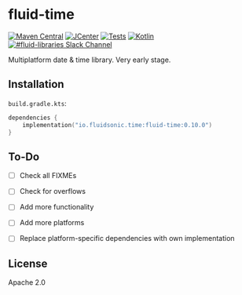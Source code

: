 fluid-time
==========

[![Maven Central](https://img.shields.io/maven-central/v/io.fluidsonic.time/fluid-time?label=Maven%20Central)](https://search.maven.org/artifact/io.fluidsonic.time/fluid-time)
[![JCenter](https://img.shields.io/bintray/v/fluidsonic/kotlin/time?label=JCenter)](https://bintray.com/fluidsonic/kotlin/time)
[![Tests](https://github.com/fluidsonic/fluid-time/workflows/Tests/badge.svg)](https://github.com/fluidsonic/fluid-time/actions?workflow=Tests)
[![Kotlin](https://img.shields.io/badge/Kotlin-1.4.0--rc-blue.svg)](https://github.com/JetBrains/kotlin/releases/v1.4.0-rc)
[![#fluid-libraries Slack Channel](https://img.shields.io/badge/slack-%23fluid--libraries-543951.svg?label=Slack)](https://kotlinlang.slack.com/messages/C7UDFSVT2/)

Multiplatform date & time library.
Very early stage.



Installation
------------

`build.gradle.kts`:
```kotlin
dependencies {
    implementation("io.fluidsonic.time:fluid-time:0.10.0")
}
```



To-Do
-----

- [ ] Check all FIXMEs
- [ ] Check for overflows
- [ ] Add more functionality
- [ ] Add more platforms
- [ ] Replace platform-specific dependencies with own implementation



License
-------

Apache 2.0
